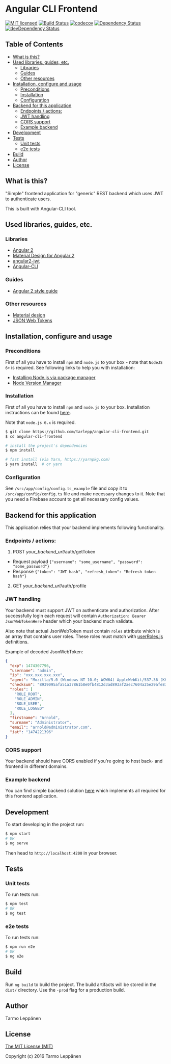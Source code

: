 # Angular CLI Frontend
[![MIT licensed](https://img.shields.io/badge/license-MIT-blue.svg)](LICENSE)
[![Build Status](https://travis-ci.org/tarlepp/angular-cli-frontend.png?branch=master)](https://travis-ci.org/tarlepp/angular-cli-frontend)
[![codecov](https://codecov.io/gh/tarlepp/angular-cli-frontend/branch/master/graph/badge.svg)](https://codecov.io/gh/tarlepp/angular-cli-frontend)
[![Dependency Status](https://david-dm.org/tarlepp/angular-cli-frontend.svg)](https://david-dm.org/tarlepp/angular-cli-frontend)
[![devDependency Status](https://david-dm.org/tarlepp/angular-cli-frontend/dev-status.svg)](https://david-dm.org/tarlepp/angular-cli-frontend#info=devDependencies)

## Table of Contents
 * [What is this?](#what-is-this)
 * [Used libraries, guides, etc.](#used-libraries-guides-etc)
   * [Libraries](#libraries)
   * [Guides](#guides)
   * [Other resources](#other-resources)
 * [Installation, configure and usage](#installation-configure-and-usage)
   * [Preconditions](#preconditions)
   * [Installation](#installation)
   * [Configuration](#configuration)
 * [Backend for this application](#backend-for-this-application)
   * [Endpoints / actions:](#endpoints--actions)
   * [JWT handling](#jwt-handling)
   * [CORS support](#cors-support)
   * [Example backend](#example-backend)
 * [Development](#development)
 * [Tests](#tests)
   * [Unit tests](#unit-tests)
   * [e2e tests](#e2e-tests)
 * [Build](#build)
 * [Author](#author)
 * [License](#license)

## What is this?
"Simple" frontend application for "generic" REST backend which uses JWT to authenticate users.
 
This is built with Angular-CLI tool.

## Used libraries, guides, etc.

### Libraries
 * [Angular 2](https://github.com/angular/angular)
 * [Material Design for Angular 2](https://github.com/angular/material2)
 * [angular2-jwt](https://github.com/auth0/angular2-jwt)
 * [Angular-CLI](https://github.com/angular/angular-cli)
 
### Guides
 * [Angular 2 style guide](https://angular.io/docs/ts/latest/guide/style-guide.html)
 
### Other resources
 * [Material design](https://www.google.com/design/spec/material-design/)
 * [JSON Web Tokens](https://jwt.io/)

## Installation, configure and usage
### Preconditions
First of all you have to install `npm` and `node.js` to your box - note that `NodeJS 6+` is required. See following links to help you with installation:
* [Installing Node.js via package manager](https://nodejs.org/en/download/package-manager/)
* [Node Version Manager](https://github.com/creationix/nvm#installation)

### Installation
First of all you have to install ```npm``` and ```node.js``` to your box. Installation instructions can
be found [here](https://github.com/joyent/node/wiki/Installing-Node.js-via-package-manager). 

Note that ```node.js 6.x``` is required.

```bash
$ git clone https://github.com/tarlepp/angular-cli-frontend.git
$ cd angular-cli-frontend

# install the project's dependencies
$ npm install

# fast install (via Yarn, https://yarnpkg.com)
$ yarn install  # or yarn
```

### Configuration
See ```/src/app/config/config.ts_example``` file and copy it to ```/src/app/config/config.ts``` file and make
necessary changes to it. Note that you need a Firebase account to get all necessary config values.

## Backend for this application
This application relies that your backend implements following functionality.

### Endpoints / actions:
1) POST _your_backend_url_/auth/getToken
 * Request payload ```{"username": "some_username", "password": "some_password"}```
 * Response ```{"token": "JWT hash", "refresh_token": "Refresh token hash"}```
2) GET _your_backend_url_/auth/profile

### JWT handling
Your backend must support JWT on authenticate and authorization. After successfully login each request will contain ```Authorization: Bearer JsonWebTokenHere``` header which your backend much validate.

Also note that actual JsonWebToken must contain ```roles``` attribute which is an array that contains user roles. These roles must match with [userRoles.js](./src/core/auth/constants/userRoles.js) definitions.

Example of decoded JsonWebToken:
```json
{
  "exp": 1474307796,
  "username": "admin",
  "ip": "xxx.xxx.xxx.xxx",
  "agent": "Mozilla/5.0 (Windows NT 10.0; WOW64) AppleWebKit/537.36 (KHTML, like Gecko) Chrome/53.0.2785.113 Safari/537.36",
  "checksum": "8939095afa51a37861b8e0fb4812d3ad893af2aec7604a25e29afe836e588678640ebaa6e001062274b2d2a97f20528771a43b0022e37eaebdefb7d0caa28d5c",
  "roles": [
    "ROLE_ROOT",
    "ROLE_ADMIN",
    "ROLE_USER",
    "ROLE_LOGGED"
  ],
  "firstname": "Arnold",
  "surname": "Administrator",
  "email": "arnold@administrator.com",
  "iat": "1474221396"
}
```

### CORS support
Your backend should have CORS enabled if you're going to host back- and frontend in different domains.

### Example backend
You can find simple backend solution [here](https://github.com/tarlepp/symfony-backend) which implements all required for this frontend application.

## Development
To start developing in the project run:

```bash
$ npm start
# OR
$ ng serve
```

Then head to `http://localhost:4200` in your browser.

## Tests

### Unit tests
To run tests run:
```bash
$ npm test
# OR
$ ng test
```

### e2e tests
To run tests run:
```bash
$ npm run e2e
# OR
$ ng e2e
```

## Build
Run `ng build` to build the project. The build artifacts will be stored in the `dist/` directory. Use the `-prod` flag for a production build.

## Author
Tarmo Leppänen

## License
[The MIT License (MIT)](LICENSE)

Copyright (c) 2016 Tarmo Leppänen

